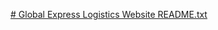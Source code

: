 [# Global Express Logistics Website README.txt](https://github.com/user-attachments/files/19640705/Global.Express.Logistics.Website.README.txt)
